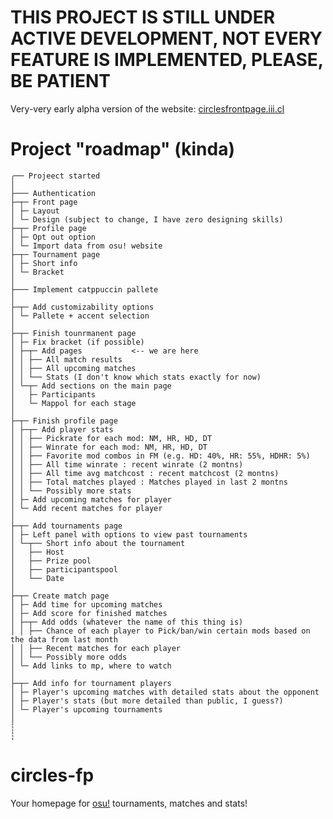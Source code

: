 # THIS PROJECT IS STILL UNDER ACTIVE DEVELOPMENT, NOT EVERY FEATURE IS IMPLEMENTED, PLEASE, BE PATIENT

Very-very early alpha version of the website: [circlesfrontpage.iii.cl](https://circlesfrontpage.iii.cl/)

# Project "roadmap" (kinda)

```
╭── Projeect started
│
├─── Authentication
├─┬─ Front page
│ ├─ Layout
│ └─ Design (subject to change, I have zero designing skills)
├─┬─ Profile page
│ ├─ Opt out option
│ └─ Import data from osu! website
├─┬─ Tournament page
│ ├─ Short info
│ └─ Bracket
│
├─── Implement catppuccin pallete
│
├─┬─ Add customizability options
│ └─ Pallete + accent selection
│
├─┬─ Finish tounrmanent page
│ ├─ Fix bracket (if possible)
│ ├─┬─ Add pages           <-- we are here
│ │ ├── All match results
│ │ ├── All upcoming matches
│ │ └── Stats (I don't know which stats exactly for now)
│ └─┬─ Add sections on the main page
│   ├─ Participants
│   └─ Mappol for each stage
│
├─┬─ Finish profile page
│ ├─┬─ Add player stats
│ │ ├── Pickrate for each mod: NM, HR, HD, DT
│ │ ├── Winrate for each mod: NM, HR, HD, DT
│ │ ├── Favorite mod combos in FM (e.g. HD: 40%, HR: 55%, HDHR: 5%)
│ │ ├── All time winrate : recent winrate (2 montns)
│ │ ├── All time avg matchcost : recent matchcost (2 montns)
│ │ ├── Total matches played : Matches played in last 2 montns
│ │ └── Possibly more stats
│ ├─ Add upcoming matches for player
│ └─ Add recent matches for player
│
├─┬─ Add tournaments page
│ ├─ Left panel with options to view past tournaments
│ └─┬── Short info about the tournament
│   ├── Host
│   ├── Prize pool
│   ├── participantspool
│   └── Date
│
├─┬─ Create match page
│ ├─ Add time for upcoming matches
│ ├─ Add score for finished matches
│ ├─┬─ Add odds (whatever the name of this thing is)
│ │ ├── Chance of each player to Pick/ban/win certain mods based on the data from last month
│ │ ├── Recent matches for each player
│ │ └── Possibly more odds
│ └─ Add links to mp, where to watch
│
├─┬─ Add info for tournament players
│ ├─ Player's upcoming matches with detailed stats about the opponent
│ ├─ Player's stats (but more detailed than public, I guess?)
│ └─ Player's upcoming tournaments
│
┆
┆
```

# circles-fp

Your homepage for [osu!](https://osu.ppy.sh) tournaments, matches and stats!
